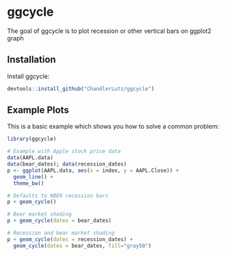 
# ggcycle

The goal of ggcycle is to plot recession or other vertical bars on ggplot2 graph

## Installation

Install ggcycle:

``` r
devtools::install_github("ChandlerLutz/ggcycle")
```

## Example Plots 

This is a basic example which shows you how to solve a common problem:

``` r
library(ggcycle)

# Example with Apple stock price data 
data(AAPL.data)
data(bear_dates); data(recession_dates)
p <- ggplot(AAPL.data, aes(x = index, y = AAPL.Close)) +
  geom_line() +
  theme_bw()

# Defaults to NBER recession bars
p + geom_cycle()

# Bear market shading 
p + geom_cycle(dates = bear_dates)

# Recession and bear market shading 
p + geom_cycle(dates = recession_dates) +
  geom_cycle(dates = bear_dates, fill="gray50")
```

